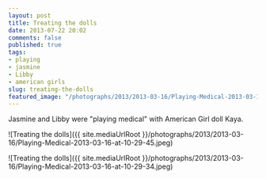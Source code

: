 ```yaml
---
layout: post
title: Treating the dolls
date: 2013-07-22 20:02
comments: false
published: true
tags:
- playing
- jasmine
- Libby
- american girls
slug: treating-the-dolls
featured_image: "/photographs/2013/2013-03-16/Playing-Medical-2013-03-16-at-10-29-45.jpeg"
---
```

Jasmine and Libby were "playing medical" with American Girl doll Kaya.


![Treating the dolls]({{ site.mediaUrlRoot }}/photographs/2013/2013-03-16/Playing-Medical-2013-03-16-at-10-29-45.jpeg)


![Treating the dolls]({{ site.mediaUrlRoot }}/photographs/2013/2013-03-16/Playing-Medical-2013-03-16-at-10-29-34.jpeg)
